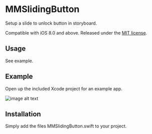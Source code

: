 # MMSlidingButton

Setup a slide to unlock button in storyboard.

Compatible with iOS 8.0 and above. Released under the [MIT license](LICENSE).


## Usage

See example.

## Example

Open up the included Xcode project for an example app.

![image alt text](http://thirdgene.com/mmtools/mmslidingbutton/screens/example.gif)


## Installation

Simply add the files MMSlidingButton.swift to your project.
